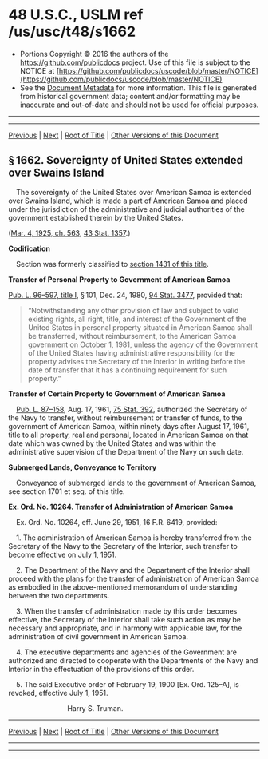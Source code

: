 ---
---

# 48 U.S.C., USLM ref /us/usc/t48/s1662

* Portions Copyright © 2016 the authors of the https://github.com/publicdocs project.
  Use of this file is subject to the NOTICE at [https://github.com/publicdocs/uscode/blob/master/NOTICE](https://github.com/publicdocs/uscode/blob/master/NOTICE)
* See the [Document Metadata](././../../../..//README.md) for more information.
  This file is generated from historical government data; content and/or formatting may be inaccurate and out-of-date and should not be used for official purposes.

----------
----------

[Previous](./../../../..//us/usc/t48/ch13/m__us_usc_t48_s1661.md) | [Next](./../../../..//us/usc/t48/ch13/m__us_usc_t48_s1662a.md) | [Root of Title](./../../../../) | [Other Versions of this Document](https://publicdocs.github.io/go/links?ns=uslm&ref=%2Fus%2Fusc%2Ft48%2Fs1662)

## § 1662. Sovereignty of United States extended over Swains Island

    The sovereignty of the United States over American Samoa is extended over Swains Island, which is made a part of American Samoa and placed under the jurisdiction of the administrative and judicial authorities of the government established therein by the United States.

([Mar. 4, 1925, ch. 563][/us/act/1925-03-04/ch563], [43 Stat. 1357][/us/stat/43/1357].)

 __Codification__ 

    Section was formerly classified to [section 1431 of this title][/us/usc/t48/s1431].

 __Transfer of Personal Property to Government of American Samoa__ 

[Pub. L. 96–597, title I][/us/pl/96/597/tI], § 101, Dec. 24, 1980, [94 Stat. 3477][/us/stat/94/3477], provided that: 

> “Notwithstanding any other provision of law and subject to valid existing rights, all right, title, and interest of the Government of the United States in personal property situated in American Samoa shall be transferred, without reimbursement, to the American Samoa government on October 1, 1981, unless the agency of the Government of the United States having administrative responsibility for the property advises the Secretary of the Interior in writing before the date of transfer that it has a continuing requirement for such property.”

 __Transfer of Certain Property to Government of American Samoa__ 

    [Pub. L. 87–158][/us/pl/87/158], Aug. 17, 1961, [75 Stat. 392][/us/stat/75/392], authorized the Secretary of the Navy to transfer, without reimbursement or transfer of funds, to the government of American Samoa, within ninety days after August 17, 1961, title to all property, real and personal, located in American Samoa on that date which was owned by the United States and was within the administrative supervision of the Department of the Navy on such date.

 __Submerged Lands, Conveyance to Territory__ 

    Conveyance of submerged lands to the government of American Samoa, see section 1701 et seq. of this title.

 __Ex. Ord. No. 10264. Transfer of Administration of American Samoa__ 

    Ex. Ord. No. 10264, eff. June 29, 1951, 16 F.R. 6419, provided:

    1. The administration of American Samoa is hereby transferred from the Secretary of the Navy to the Secretary of the Interior, such transfer to become effective on July 1, 1951.

    2. The Department of the Navy and the Department of the Interior shall proceed with the plans for the transfer of administration of American Samoa as embodied in the above-mentioned memorandum of understanding between the two departments.

    3. When the transfer of administration made by this order becomes effective, the Secretary of the Interior shall take such action as may be necessary and appropriate, and in harmony with applicable law, for the administration of civil government in American Samoa.

    4. The executive departments and agencies of the Government are authorized and directed to cooperate with the Departments of the Navy and Interior in the effectuation of the provisions of this order.

    5. The said Executive order of February 19, 1900 \[Ex. Ord. 125–A\], is revoked, effective July 1, 1951.

                              Harry S. Truman.

----------

[Previous](./../../../..//us/usc/t48/ch13/m__us_usc_t48_s1661.md) | [Next](./../../../..//us/usc/t48/ch13/m__us_usc_t48_s1662a.md) | [Root of Title](./../../../../) | [Other Versions of this Document](https://publicdocs.github.io/go/links?ns=uslm&ref=%2Fus%2Fusc%2Ft48%2Fs1662)

----------
----------

[/us/act/1925-03-04/ch563]: https://publicdocs.github.io/go/links?ns=uslm&ref=%2Fus%2Fact%2F1925-03-04%2Fch563
[/us/stat/43/1357]: https://publicdocs.github.io/go/links?ns=uslm&ref=%2Fus%2Fstat%2F43%2F1357
[/us/usc/t48/s1431]: https://publicdocs.github.io/go/links?ns=uslm&ref=%2Fus%2Fusc%2Ft48%2Fs1431
[/us/pl/96/597/tI]: https://publicdocs.github.io/go/links?ns=uslm&ref=%2Fus%2Fpl%2F96%2F597%2FtI
[/us/stat/94/3477]: https://publicdocs.github.io/go/links?ns=uslm&ref=%2Fus%2Fstat%2F94%2F3477
[/us/pl/87/158]: https://publicdocs.github.io/go/links?ns=uslm&ref=%2Fus%2Fpl%2F87%2F158
[/us/stat/75/392]: https://publicdocs.github.io/go/links?ns=uslm&ref=%2Fus%2Fstat%2F75%2F392


